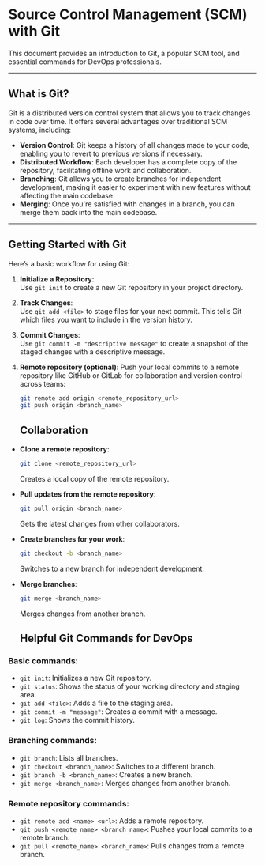 # Source Control Management (SCM) with Git

This document provides an introduction to Git, a popular SCM tool, and essential commands for DevOps professionals.

---
## What is Git?

Git is a distributed version control system that allows you to track changes in code over time. It offers several advantages over traditional SCM systems, including:

- **Version Control**: Git keeps a history of all changes made to your code, enabling you to revert to previous versions if necessary.
- **Distributed Workflow**: Each developer has a complete copy of the repository, facilitating offline work and collaboration.
- **Branching**: Git allows you to create branches for independent development, making it easier to experiment with new features without affecting the main codebase.
- **Merging**: Once you're satisfied with changes in a branch, you can merge them back into the main codebase.

---
## Getting Started with Git

Here’s a basic workflow for using Git:

1. **Initialize a Repository**:  
   Use `git init` to create a new Git repository in your project directory.

2. **Track Changes**:  
   Use `git add <file>` to stage files for your next commit. This tells Git which files you want to include in the version history.

3. **Commit Changes**:  
   Use `git commit -m "descriptive message"` to create a snapshot of the staged changes with a descriptive message.

4. **Remote repository (optional)**:
   Push your local commits to a remote repository like GitHub or GitLab for collaboration and version control across teams:
   ```bash
   git remote add origin <remote_repository_url>
   git push origin <branch_name>
   ```

   ## Collaboration

- **Clone a remote repository**:
  ```bash
  git clone <remote_repository_url>
  ```
  Creates a local copy of the remote repository.

- **Pull updates from the remote repository**:
  ```bash
  git pull origin <branch_name>
  ```
  Gets the latest changes from other collaborators.

- **Create branches for your work**:
  ```bash
  git checkout -b <branch_name>
  ```
  Switches to a new branch for independent development.

- **Merge branches**:
  ```bash
  git merge <branch_name>
  ```
  Merges changes from another branch.

  ## Helpful Git Commands for DevOps

### Basic commands:
- `git init`: Initializes a new Git repository.
- `git status`: Shows the status of your working directory and staging area.
- `git add <file>`: Adds a file to the staging area.
- `git commit -m "message"`: Creates a commit with a message.
- `git log`: Shows the commit history.

### Branching commands:
- `git branch`: Lists all branches.
- `git checkout <branch_name>`: Switches to a different branch.
- `git branch -b <branch_name>`: Creates a new branch.
- `git merge <branch_name>`: Merges changes from another branch.

### Remote repository commands:
- `git remote add <name> <url>`: Adds a remote repository.
- `git push <remote_name> <branch_name>`: Pushes your local commits to a remote branch.
- `git pull <remote_name> <branch_name>`: Pulls changes from a remote branch.


